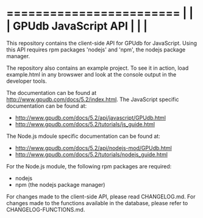 ========================
|                      |
| GPUdb JavaScript API |
|                      |
========================


This repository contains the client-side API for GPUdb for JavaScript.  Using
this API requires rpm packages 'nodejs' and 'npm', the nodejs package manager.

The repository also contains an example project.  To see it in action, load
example.html in any browswer and look at the console output in the developer
tools.



The documentation can be found at http://www.gpudb.com/docs/5.2/index.html.  The
JavaScript specific documentation can be found at:

* http://www.gpudb.com/docs/5.2/api/javascript/GPUdb.html
* http://www.gpudb.com/docs/5.2/tutorials/js_guide.html

The Node.js mdoule specific documentation can be found at:

* http://www.gpudb.com/docs/5.2/api/nodejs-mod/GPUdb.html
* http://www.gpudb.com/docs/5.2/tutorials/nodejs_guide.html


For the Node.js module, the following rpm packages are required:

* nodejs
* npm (the nodejs package manager)


For changes made to the client-side API, please read CHANGELOG.md.  For
changes made to the functions available in the database, please refer to
CHANGELOG-FUNCTIONS.md.

